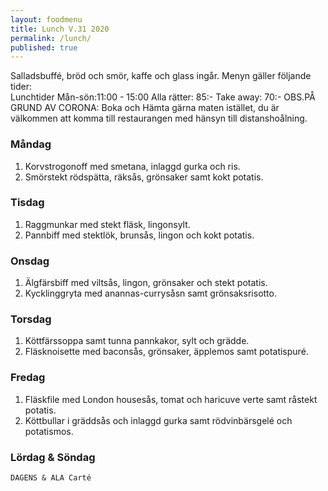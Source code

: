 ```yaml
---
layout: foodmenu
title: Lunch V.31 2020
permalink: /lunch/
published: true
---
```

Salladsbuffé, bröd och smör, kaffe och glass ingår.
Menyn gäller följande tider:  
Lunchtider  Mån-sön:11:00 - 15:00
Alla rätter: 85:- Take away: 70:-
OBS.PÅ GRUND AV CORONA: Boka och Hämta gärna maten istället, du är välkommen att komma till restaurangen med hänsyn till distanshoålning.
                           

### Måndag
1. Korvstrogonoff med smetana, inlaggd gurka och ris.
2. Smörstekt rödspätta, räksås, grönsaker samt kokt potatis.

### Tisdag
1. Raggmunkar med stekt fläsk, lingonsylt.
2. Pannbiff med stektlök, brunsås, lingon och kokt potatis.

### Onsdag
1. Älgfärsbiff med viltsås, lingon, grönsaker och stekt potatis.
2. Kycklinggryta med anannas-currysåsn samt grönsaksrisotto.

### Torsdag
1. Köttfärssoppa samt tunna pannkakor, sylt och grädde. 
2. Fläsknoisette med baconsås, grönsaker, äpplemos samt potatispuré.

### Fredag
1. Fläskfile med London housesås, tomat och haricuve verte samt råstekt potatis.
2. Köttbullar i gräddsås och inlaggd gurka samt rödvinbärsgelé och potatismos.
   
### Lördag & Söndag
    DAGENS & ALA Carté

   
    
   
     
